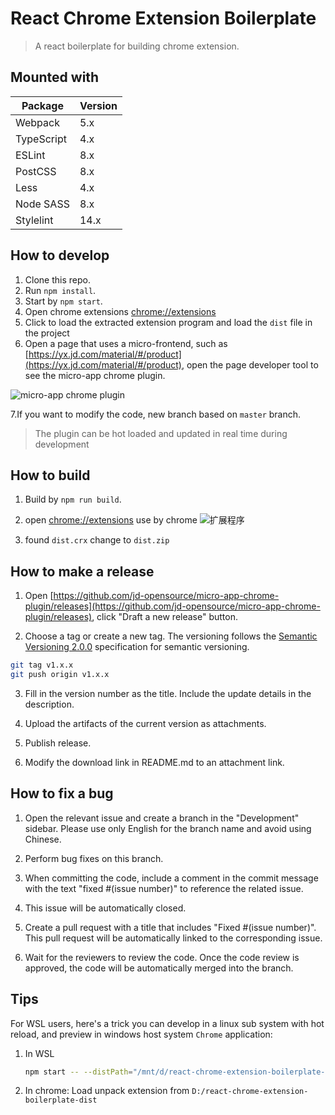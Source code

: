 # React Chrome Extension Boilerplate

> A react boilerplate for building chrome extension.

## Mounted with

| Package    | Version  |
| ---------- | -------- |
| Webpack    | 5.x      |
| TypeScript | 4.x      |
| ESLint     | 8.x      |
| PostCSS    | 8.x      |
| Less       | 4.x      |
| Node SASS  | 8.x      |
| Stylelint  | 14.x     |

## How to develop

1. Clone this repo.
2. Run `npm install`.
3. Start by `npm start`.
4. Open chrome extensions  [chrome://extensions](chrome://extensions/)
5. Click to load the extracted extension program and load the `dist` file in the project
6. Open a page that uses a micro-frontend, such as [https://yx.jd.com/material/#/product](https://yx.jd.com/material/#/product), open the page developer tool to see the micro-app chrome plugin.

![micro-app chrome plugin](https://img13.360buyimg.com/imagetools/jfs/t1/204489/4/31249/966189/63c4f9a3Fba5682db/c4de0349bf75941b.png)

7.If you want to modify the code, new branch based on `master` branch. 


> The plugin can be hot loaded and updated in real time during development

## How to build
1. Build by `npm run build`.

2. open [chrome://extensions](chrome://extensions) use by chrome
![扩展程序](https://img14.360buyimg.com/imagetools/jfs/t1/78583/12/20599/166447/646b53d7F726dcd82/917093999b2248e8.png)

3. found `dist.crx` change to `dist.zip`


## How to make a release

1. Open [https://github.com/jd-opensource/micro-app-chrome-plugin/releases](https://github.com/jd-opensource/micro-app-chrome-plugin/releases), click "Draft a new release" button.

2. Choose a tag or create a new tag. The versioning follows the [Semantic Versioning 2.0.0](https://semver.org/) specification for semantic versioning.

```bash
git tag v1.x.x
git push origin v1.x.x
```

3. Fill in the version number as the title. Include the update details in the description.

4. Upload the artifacts of the current version as attachments.

5. Publish release.

6. Modify the download link in README.md to an attachment link.


## How to fix a bug

1. Open the relevant issue and create a branch in the "Development" sidebar. Please use only English for the branch name and avoid using Chinese.

2. Perform bug fixes on this branch.

3. When committing the code, include a comment in the commit message with the text "fixed #(issue number)" to reference the related issue.

4. This issue will be automatically closed.

5. Create a pull request with a title that includes "Fixed #(issue number)". This pull request will be automatically linked to the corresponding issue.

6. Wait for the reviewers to review the code. Once the code review is approved, the code will be automatically merged into the branch.


## Tips

For WSL users, here's a trick you can develop in a linux sub system with hot reload, and preview in windows host system `Chrome` application:

1. In WSL

    ```sh
    npm start -- --distPath="/mnt/d/react-chrome-extension-boilerplate-dist"
    ```

2. In chrome: Load unpack extension from `D:/react-chrome-extension-boilerplate-dist`
